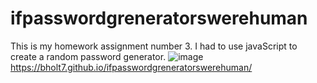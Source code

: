 # ifpasswordgreneratorswerehuman
This is my homework assignment number 3. I had to use javaScript to create a random password generator.
![image](https://user-images.githubusercontent.com/95454993/153774732-bf4749bc-77e8-4936-bdcb-d15992cdc8cf.png)
https://bholt7.github.io/ifpasswordgreneratorswerehuman/
